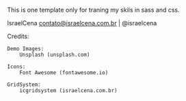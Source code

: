 This is one template only for traning my skils in sass and css.

IsraelCena
contato@israelcena.com.br | @israelcena


Credits:

	Demo Images:
		Unsplash (unsplash.com)

	Icons:
		Font Awesome (fontawesome.io)

	GridSystem:
		icgridsystem (israelcena.com.br)